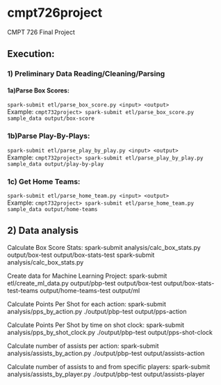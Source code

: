 # cmpt726project
CMPT 726 Final Project

## Execution:
### 1) Preliminary Data Reading/Cleaning/Parsing
#### 1a)Parse Box Scores:
`spark-submit etl/parse_box_score.py <input> <output>`  
Example: `cmpt732project> spark-submit etl/parse_box_score.py sample_data output/box-score`

### 1b)Parse Play-By-Plays:
`spark-submit etl/parse_play_by_play.py <input> <output>`  
Example: `cmpt732project> spark-submit etl/parse_play_by_play.py sample_data output/play-by-play`

### 1c) Get Home Teams:
`spark-submit etl/parse_home_team.py <input> <output>`  
Example:  `cmpt732project> spark-submit etl/parse_home_team.py sample_data output/home-teams`

## 2) Data analysis
Calculate Box Score Stats:
spark-submit analysis/calc_box_stats.py output/box-test output/box-stats-test
spark-submit analysis/calc_box_stats.py <box-directory> <output>

Create data for Machine Learning Project:
spark-submit etl/create_ml_data.py output/pbp-test output/box-test output/box-stats-test-teams output/home-teams-test output/ml

Calculate Points Per Shot for each action:
spark-submit analysis/pps_by_action.py ./output/pbp-test output/pps-action

Calculate Points Per Shot by time on shot clock:
spark-submit analysis/pps_by_shot_clock.py ./output/pbp-test output/pps-shot-clock

Calculate number of assists per action:
spark-submit analysis/assists_by_action.py ./output/pbp-test output/assists-action

Calculate number of assists to and from specific players:
spark-submit analysis/assists_by_player.py ./output/pbp-test output/assists-player

